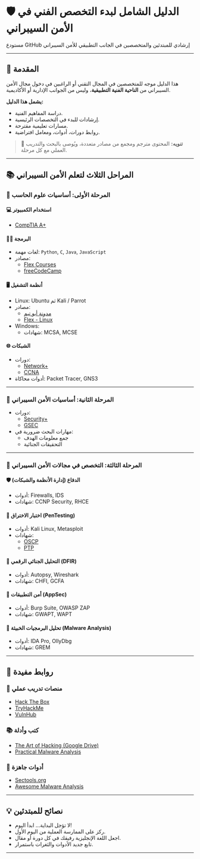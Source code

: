 # 🛡️ الدليل الشامل لبدء التخصص الفني في الأمن السيبراني  
مستودع GitHub إرشادي للمبتدئين والمتخصصين في الجانب التطبيقي للأمن السيبراني

---

## 📘 المقدمة
هذا الدليل موجه للمتخصصين في المجال التقني أو الراغبين في دخول مجال الأمن السيبراني من **الناحية الفنية التطبيقية**، وليس من الجوانب الإدارية أو الأكاديمية.

**يشمل هذا الدليل:**
- دراسة المفاهيم الفنية.
- إرشادات للبدء في التخصصات الرئيسية.
- مسارات تعليمية مقترحة.
- روابط دورات، أدوات، ومعامل افتراضية.

> 🔔 **تنويه:** المحتوى مترجم ومجمع من مصادر متعددة، ويُوصى بالبحث والتدريب العملي مع كل مرحلة.

---

## 📚 المراحل الثلاث لتعلم الأمن السيبراني

### 🧩 المرحلة الأولى: أساسيات علوم الحاسب

#### 💻 استخدام الكمبيوتر
- [CompTIA A+](https://www.comptia.org/certifications/a)

#### 👨‍💻 البرمجة
- لغات مهمة: `Python`, `C`, `Java`, `JavaScript`
- مصادر:
  - [Flex Courses](https://www.flexcourses.com/)
  - [freeCodeCamp](https://www.freecodecamp.org/)

#### 🖥️ أنظمة التشغيل
- Linux: Ubuntu ثم Kali / Parrot
- مصادر:
  - [مدونة أبو تيم](https://abotyim.github.io/Learn-Linux-Arabic/)
  - [Flex - Linux](https://www.flexcourses.com/courses/linux)
- Windows:
  - شهادات: MCSA, MCSE

#### 🌐 الشبكات
- دورات:
  - [Network+](https://www.comptia.org/certifications/network)
  - [CCNA](https://www.cisco.com/)
- أدوات محاكاة: Packet Tracer, GNS3

---

### 🔐 المرحلة الثانية: أساسيات الأمن السيبراني

- دورات:
  - [Security+](https://www.comptia.org/certifications/security)
  - [GSEC](https://www.giac.org/)
- مهارات البحث ضرورية في:
  - جمع معلومات الهدف
  - التحقيقات الجنائية

---

### 🚨 المرحلة الثالثة: التخصص في مجالات الأمن السيبراني

#### 🛡️ الدفاع (إدارة الأنظمة والشبكات)
- أدوات: Firewalls, IDS
- شهادات: CCNP Security, RHCE

#### 🧪 اختبار الاختراق (PenTesting)
- أدوات: Kali Linux, Metasploit
- شهادات:
  - [OSCP](https://www.offensive-security.com/)
  - [PTP](https://elearnsecurity.com/)

#### 🧬 التحليل الجنائي الرقمي (DFIR)
- أدوات: Autopsy, Wireshark
- شهادات: CHFI, GCFA

#### 🔐 أمن التطبيقات (AppSec)
- أدوات: Burp Suite, OWASP ZAP
- شهادات: GWAPT, WAPT

#### 🦠 تحليل البرمجيات الخبيثة (Malware Analysis)
- أدوات: IDA Pro, OllyDbg
- شهادات: GREM

---

## 🔗 روابط مفيدة

### 🧪 منصات تدريب عملي
- [Hack The Box](https://www.hackthebox.com/)
- [TryHackMe](https://tryhackme.com/)
- [VulnHub](https://www.vulnhub.com/)

### 📚 كتب وأدلة
- [The Art of Hacking (Google Drive)](https://drive.google.com/drive/folders/148x_vwHlUIVGZsnST1IkkdvgmbrjHNKI?usp=sharing)
- [Practical Malware Analysis](https://www.amazon.com/Practical-Malware-Analysis-Hands-Dissecting/dp/1593272901)

### 🧰 أدوات جاهزة
- [Sectools.org](https://sectools.org/)
- [Awesome Malware Analysis](https://github.com/rshipp/awesome-malware-analysis)

---

## 💡 نصائح للمبتدئين

- لا تؤجل البداية… ابدأ اليوم!
- ركز على الممارسة العملية من اليوم الأول.
- اجعل اللغة الإنجليزية رفيقك في كل دورة أو مقال.
- تابع جديد الأدوات والثغرات باستمرار.

---

